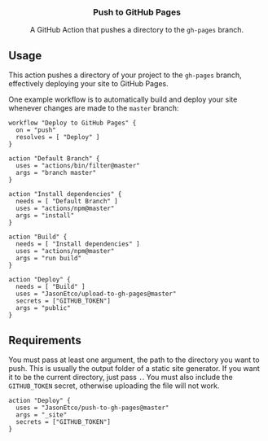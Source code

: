 <h3 align="center">Push to GitHub Pages</h3>
<p align="center">A GitHub Action that pushes a directory to the <code>gh-pages</code> branch.<p>

## Usage

This action pushes a directory of your project to the `gh-pages` branch, effectively deploying your site to GitHub Pages.

One example workflow is to automatically build and deploy your site whenever changes are made to the `master` branch:

```workflow
workflow "Deploy to GitHub Pages" {
  on = "push"
  resolves = [ "Deploy" ]
}

action "Default Branch" {
  uses = "actions/bin/filter@master"
  args = "branch master"
}

action "Install dependencies" {
  needs = [ "Default Branch" ]
  uses = "actions/npm@master"
  args = "install"
}

action "Build" {
  needs = [ "Install dependencies" ]
  uses = "actions/npm@master"
  args = "run build"
}

action "Deploy" {
  needs = [ "Build" ]
  uses = "JasonEtco/upload-to-gh-pages@master"
  secrets = ["GITHUB_TOKEN"]
  args = "public"
}

```

## Requirements

You must pass at least one argument, the path to the directory you want to push. This is usually the output folder of a static site generator. If you want it to be the current directory, just pass `.`. You must also include the `GITHUB_TOKEN` secret, otherwise uploading the file will not work.

```workflow
action "Deploy" {
  uses = "JasonEtco/push-to-gh-pages@master"
  args = "_site"
  secrets = ["GITHUB_TOKEN"]
}
```